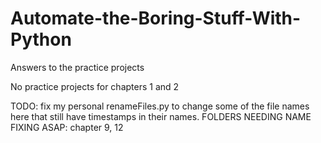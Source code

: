 # Automate-the-Boring-Stuff-With-Python
Answers to the practice projects 

No practice projects for chapters 1 and 2


TODO: fix my personal renameFiles.py to change some of the file names here that still have timestamps in their names. 
FOLDERS NEEDING NAME FIXING ASAP: chapter 9, 12 
